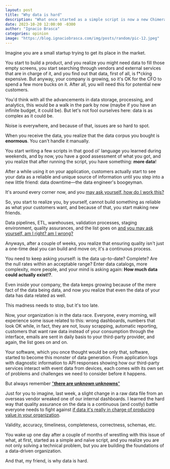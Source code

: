 ```yaml
---
layout: post
title: "Why data is hard"
description: "What once started as a simple script is now a new Chimera"
date: 2023-10-20 12:00:00 -0300
author: "Ignacio Brasca"
categories: opinion
image: "https://blog.ignaciobrasca.com/img/posts/random/pic-12.jpeg"
---
```


Imagine you are a small startup trying to get its place in the market.

You start to build a product, and you realize you might need data to fill those empty screens, you start searching through vendors and external services that are in charge of it, and you find out that data, first of all, is f\*cking expensive. But anyway, your company is growing, so it's OK for the CFO to spend a few more bucks on it. After all, you will need this for potential new customers.

You'd think with all the advancements in data storage, processing, and analytics, this would be a walk in the park by now (maybe if you have an infinite budget, it could be). But let's not fool ourselves here: data is as complex as it could be. 

Noise is everywhere, and because of that, issues are so hard to spot.

When you receive the data, you realize that the data corpus you bought is **enormous**. You can't handle it manually.

You start writing a few scripts in that good ol' language you learned during weekends, and by now, you have a good assessment of what you got, and you realize that after running the script, you have something: **more data**! 

After a while using it on your application, customers actually start to see your data as a reliable and unique source of information until you step into a new little friend: data downtime—the data engineer's boogeyman. 

It's around every corner now, and you [may ask yourself, how do I work this?](https://genius.com/Talking-heads-once-in-a-lifetime-lyrics)

So, you start to realize you, by yourself, cannot build something as reliable as what your customers want, and because of that, you start making new friends.

Data pipelines, ETL, warehouses, validation processes, staging environment, quality assurances, and the list goes on [and you may ask yourself, am I right? am I wrong?](https://genius.com/1174888/Talking-heads-once-in-a-lifetime/You-may-ask-yourself-what-is-that-beautiful-house-you-may-ask-yourself-where-does-that-highway-go-to-and-you-may-ask-yourself-am-i-right-am-i-wrong-and-you-may-say-to-yourself-my-god-what-have-i-done)

Anyways, after a couple of weeks, you realize that ensuring quality isn't just a one-time deal you can build and move on; it's a continuous process.

You need to keep asking yourself: is the data up-to-date? Complete? Are the null rates within an acceptable range? Enter data catalogs, more complexity, more people, and your mind is asking again: **How much data could actually exist!?**. 

Even inside your company, the data keeps growing because of the mere fact of the data being data, and now you realize that even the data of your data has data related as well.

This madness needs to stop, but it's too late.

Now, your organization is in the data race. Everyone, every morning, will experience some issue related to this: wrong dashboards, numbers that look OK while, in fact, they are not, lousy scrapping, automatic reporting, customers that want raw data instead of your consumption through the interface, emails are sent in daily basis to your third-party provider, and again, the list goes on and on.

Your software, which you once thought would be only that, software, started to become this monster of data generation. From application logs with diagnostic information to API responses showing how our third-party services interact with event data from devices, each comes with its own set of problems and challenges we need to consider before it happens.

But always remember ["**there are unknown unknowns**"](https://en.wikipedia.org/wiki/There_are_unknown_unknowns)

Just for you to imagine, last week, a slight change in a raw data file from an overseas vendor wreaked one of our internal dashboards. I learned the hard way that quality assurance on the data is a continuous (and costly) battle everyone needs to fight against [if data it's really in charge of producing value in your organization](https://www.wired.com/insights/2014/07/data-new-oil-digital-economy/).

Validity, accuracy, timeliness, completeness, correctness, schemas, etc. 

You wake up one day after a couple of months of wrestling with this issue of what, at first, started as a simple and naïve script, and you realize you are not only solving a technical problem, but you are building the foundations of a data-driven organization.

And that, my friend, is why data is hard.